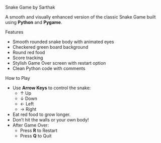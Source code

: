 Snake Game by Sarthak

A smooth and visually enhanced version of the classic Snake Game built using **Python** and **Pygame**.

Features

- Smooth rounded snake body with animated eyes
- Checkered green board background
- Round red food
- Score tracking
- Stylish Game Over screen with restart option
- Clean Python code with comments
  
How to Play

- Use **Arrow Keys** to control the snake:
  - ↑ Up  
  - ↓ Down  
  - ← Left  
  - → Right  
- Eat red food to grow longer.
- Don’t hit the walls or your own body!
- After Game Over:
  - Press **R** to Restart
  - Press **Q** to Quit

